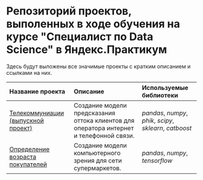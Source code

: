 # Репозиторий проектов, выполенных в ходе обучения на курсе "Специалист по Data Science" в Яндекс.Практикум

Здесь будут выложены все значимые проекты с кратким описанием и ссылками на них.

| Название проекта | Описание | Используемые библиотеки | 
| :---------------------- | :---------------------- | :---------------------- |
| [Телекоммуниации (выпускной проект)](telecom_project) | Создание модели предсказания оттока клиентов для оператора интернет и телефонной связи.| *pandas*, *numpy*, *phik*, *scipy*, *sklearn*, *catboost* |
| [Определение возраста покупателей](age_recognition_project) | Создание модели компьютерного зрения для сети супермаркетов.| *pandas*, *numpy*, *tensorflow*|
